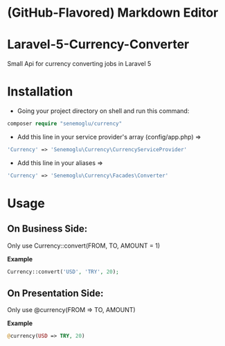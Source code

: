 # (GitHub-Flavored) Markdown Editor

# Laravel-5-Currency-Converter
Small Api for currency converting jobs in Laravel 5

# Installation
- Going your project directory on shell and run this command: 

```php
composer require "senemoglu/currency"
```

- Add this line in your service provider's array (config/app.php) => 
 
```php
'Currency' => 'Senemoglu\Currency\CurrencyServiceProvider'
```

- Add this line in your aliases => 
 
```php
'Currency' => 'Senemoglu\Currency\Facades\Converter'
```

# Usage

On Business Side:
-----------------
Only use Currency::convert(FROM, TO, AMOUNT = 1) 

**Example**

```php
Currency::convert('USD', 'TRY', 20);
```

On Presentation Side:
--------------------
Only use @currency(FROM => TO, AMOUNT) 

**Example** 

```php
@currency(USD => TRY, 20)
```
